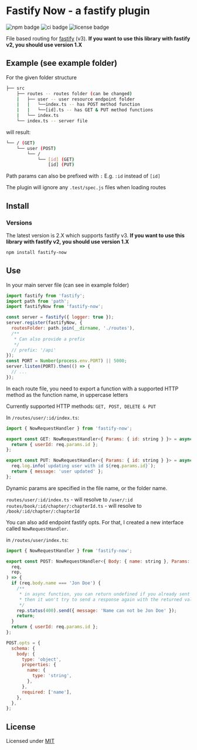 # Fastify Now - a fastify plugin

![npm badge](https://img.shields.io/npm/v/fastify-now)
![ci badge](https://github.com/yonathan06/fastify-now/workflows/CI/badge.svg)
![license badge](https://img.shields.io/github/license/yonathan06/fastify-now)

File based routing for [fastify](https://www.fastify.io/) (v3).
**If you want to use this library with fastify v2, you should use version 1.X**

## Example (see example folder)

For the given folder structure

```bash
├── src
    ├── routes -- routes folder (can be changed)
    |   ├── user -- user resource endpoint folder
    |   |   └──index.ts -- has POST method function
    |   |   └──[id].ts -- has GET & PUT method functions
    |   └── index.ts
    └── index.ts -- server file
```

will result:

```bash
└── / (GET)
    └── user (POST)
        └── /
            └── [id] (GET)
                [id] (PUT)
```

Path params can also be prefixed with `:` E.g. `:id` instead of `[id]`

The plugin will ignore any `.test/spec.js` files when loading routes

## Install

### Versions

The latest version is 2.X which supports fastify v3.
**If you want to use this library with fastify v2, you should use version 1.X**

```sh
npm install fastify-now
```

## Use

In your main server file (can see in example folder)

```javascript
import fastify from 'fastify';
import path from 'path';
import fastifyNow from 'fastify-now';

const server = fastify({ logger: true });
server.register(fastifyNow, {
  routesFolder: path.join(__dirname, './routes'),
  /**
   * Can also provide a prefix
   */
  // prefix: '/api'
});
const PORT = Number(process.env.PORT) || 5000;
server.listen(PORT).then(() => {
  // ...
});
```

In each route file, you need to export a function with a supported HTTP method as the function name, in uppercase letters

Currently supported HTTP methods: `GET, POST, DELETE & PUT`

In `/routes/user/:id/index.ts`:

```javascript
import { NowRequestHandler } from 'fastify-now';

export const GET: NowRequestHandler<{ Params: { id: string } }> = async (req, rep) => {
  return { userId: req.params.id };
};

export const PUT: NowRequestHandler<{ Params: { id: string } }> = async (req, res) => {
  req.log.info(`updating user with id ${req.params.id}`);
  return { message: 'user updated' };
};
```

Dynamic params are specified in the file name, or the folder name.

`routes/user/:id/index.ts` - will resolve to `/user/:id`
`routes/book/:id/chapter/:chapterId.ts` - will resolve to `/book/:id/chapter/:chapterId`

You can also add endpoint fastify opts.
For that, I created a new interface called `NowRequestHandler`.

in `/routes/user/index.ts`:

```javascript
import { NowRequestHandler } from 'fastify-now';

export const POST: NowRequestHandler<{ Body: { name: string }, Params: { id: string } }> = async (
  req,
  rep,
) => {
  if (req.body.name === 'Jon Doe') {
    /**
     * in async function, you can return undefined if you already sent a response
     * then it won't try to send a response again with the returned value;
     */
    rep.status(400).send({ message: 'Name can not be Jon Doe' });
    return;
  }
  return { userId: req.params.id };
};

POST.opts = {
  schema: {
    body: {
      type: 'object',
      properties: {
        name: {
          type: 'string',
        },
      },
      required: ['name'],
    },
  },
};
```

## License

Licensed under [MIT](./LICENSE)
